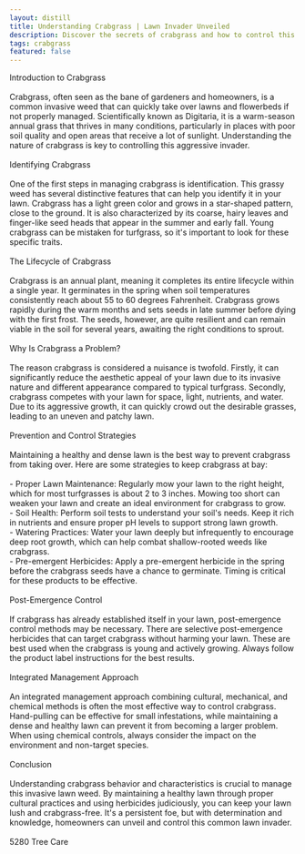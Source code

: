 ```yaml
---
layout: distill
title: Understanding Crabgrass | Lawn Invader Unveiled
description: Discover the secrets of crabgrass and how to control this persistent lawn invader for a healthier, greener yard.
tags: crabgrass
featured: false
---
```


Introduction to Crabgrass<br /><br />Crabgrass, often seen as the bane of gardeners and homeowners, is a common invasive weed that can quickly take over lawns and flowerbeds if not properly managed. Scientifically known as Digitaria, it is a warm-season annual grass that thrives in many conditions, particularly in places with poor soil quality and open areas that receive a lot of sunlight. Understanding the nature of crabgrass is key to controlling this aggressive invader.<br /><br />Identifying Crabgrass<br /><br />One of the first steps in managing crabgrass is identification. This grassy weed has several distinctive features that can help you identify it in your lawn. Crabgrass has a light green color and grows in a star-shaped pattern, close to the ground. It is also characterized by its coarse, hairy leaves and finger-like seed heads that appear in the summer and early fall. Young crabgrass can be mistaken for turfgrass, so it's important to look for these specific traits.<br /><br />The Lifecycle of Crabgrass<br /><br />Crabgrass is an annual plant, meaning it completes its entire lifecycle within a single year. It germinates in the spring when soil temperatures consistently reach about 55 to 60 degrees Fahrenheit. Crabgrass grows rapidly during the warm months and sets seeds in late summer before dying with the first frost. The seeds, however, are quite resilient and can remain viable in the soil for several years, awaiting the right conditions to sprout.<br /><br />Why Is Crabgrass a Problem?<br /><br />The reason crabgrass is considered a nuisance is twofold. Firstly, it can significantly reduce the aesthetic appeal of your lawn due to its invasive nature and different appearance compared to typical turfgrass. Secondly, crabgrass competes with your lawn for space, light, nutrients, and water. Due to its aggressive growth, it can quickly crowd out the desirable grasses, leading to an uneven and patchy lawn.<br /><br />Prevention and Control Strategies<br /><br />Maintaining a healthy and dense lawn is the best way to prevent crabgrass from taking over. Here are some strategies to keep crabgrass at bay:<br /><br />- Proper Lawn Maintenance: Regularly mow your lawn to the right height, which for most turfgrasses is about 2 to 3 inches. Mowing too short can weaken your lawn and create an ideal environment for crabgrass to grow.<br />- Soil Health: Perform soil tests to understand your soil's needs. Keep it rich in nutrients and ensure proper pH levels to support strong lawn growth.<br />- Watering Practices: Water your lawn deeply but infrequently to encourage deep root growth, which can help combat shallow-rooted weeds like crabgrass.<br />- Pre-emergent Herbicides: Apply a pre-emergent herbicide in the spring before the crabgrass seeds have a chance to germinate. Timing is critical for these products to be effective.<br /><br />Post-Emergence Control<br /><br />If crabgrass has already established itself in your lawn, post-emergence control methods may be necessary. There are selective post-emergence herbicides that can target crabgrass without harming your lawn. These are best used when the crabgrass is young and actively growing. Always follow the product label instructions for the best results.<br /><br />Integrated Management Approach<br /><br />An integrated management approach combining cultural, mechanical, and chemical methods is often the most effective way to control crabgrass. Hand-pulling can be effective for small infestations, while maintaining a dense and healthy lawn can prevent it from becoming a larger problem. When using chemical controls, always consider the impact on the environment and non-target species.<br /><br />Conclusion<br /><br />Understanding crabgrass behavior and characteristics is crucial to manage this invasive lawn weed. By maintaining a healthy lawn through proper cultural practices and using herbicides judiciously, you can keep your lawn lush and crabgrass-free. It's a persistent foe, but with determination and knowledge, homeowners can unveil and control this common lawn invader.<br /><br />5280 Tree Care
